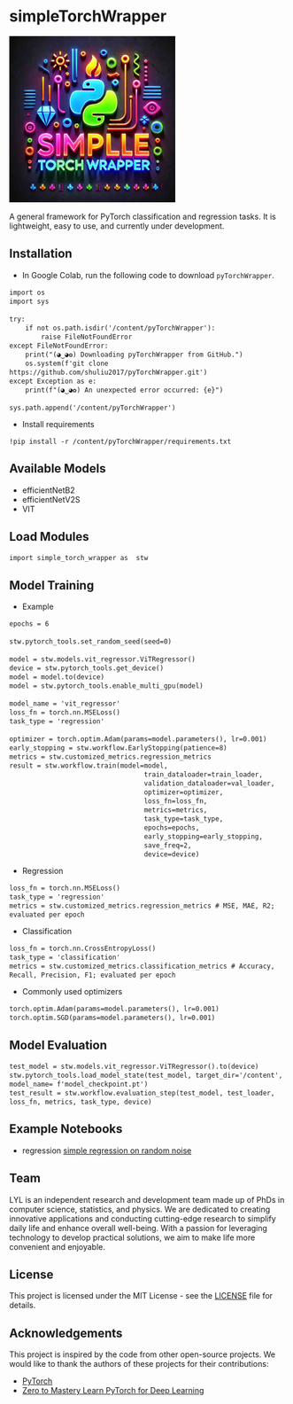 # simpleTorchWrapper

<img src="./logo.jpg" alt="simpleTorchWrapper" title="simpleTorchWrapper" width="300" />


A general framework for PyTorch classification and regression tasks. It is lightweight, easy to use, and currently under development.

## Installation

- In Google Colab, run the following code to download `pyTorchWrapper`.

```
import os
import sys

try:
    if not os.path.isdir('/content/pyTorchWrapper'):
        raise FileNotFoundError
except FileNotFoundError:
    print("(◕‿◕✿) Downloading pyTorchWrapper from GitHub.")
    os.system(f'git clone https://github.com/shuliu2017/pyTorchWrapper.git')
except Exception as e:
    print(f"(◕‿◕✿) An unexpected error occurred: {e}")

sys.path.append('/content/pyTorchWrapper')
```

- Install requirements
  
```
!pip install -r /content/pyTorchWrapper/requirements.txt
```

## Available Models

- efficientNetB2
- efficientNetV2S
- VIT

## Load Modules

```
import simple_torch_wrapper as  stw
```

## Model Training


- Example

```
epochs = 6

stw.pytorch_tools.set_random_seed(seed=0)

model = stw.models.vit_regressor.ViTRegressor()
device = stw.pytorch_tools.get_device()
model = model.to(device)
model = stw.pytorch_tools.enable_multi_gpu(model)

model_name = 'vit_regressor'
loss_fn = torch.nn.MSELoss()
task_type = 'regression'

optimizer = torch.optim.Adam(params=model.parameters(), lr=0.001)
early_stopping = stw.workflow.EarlyStopping(patience=8)
metrics = stw.customized_metrics.regression_metrics
result = stw.workflow.train(model=model,
                                  train_dataloader=train_loader,
                                  validation_dataloader=val_loader,
                                  optimizer=optimizer,
                                  loss_fn=loss_fn,
                                  metrics=metrics,
                                  task_type=task_type,
                                  epochs=epochs,
                                  early_stopping=early_stopping,
                                  save_freq=2,
                                  device=device)
```

- Regression
  
```
loss_fn = torch.nn.MSELoss()
task_type = 'regression'
metrics = stw.customized_metrics.regression_metrics # MSE, MAE, R2; evaluated per epoch
```

- Classification

```
loss_fn = torch.nn.CrossEntropyLoss()
task_type = 'classification'
metrics = stw.customized_metrics.classification_metrics # Accuracy, Recall, Precision, F1; evaluated per epoch
```

- Commonly used optimizers

```
torch.optim.Adam(params=model.parameters(), lr=0.001)
torch.optim.SGD(params=model.parameters(), lr=0.001)
```

## Model Evaluation

```
test_model = stw.models.vit_regressor.ViTRegressor().to(device)
stw.pytorch_tools.load_model_state(test_model, target_dir='/content', model_name= f'model_checkpoint.pt')
test_result = stw.workflow.evaluation_step(test_model, test_loader, loss_fn, metrics, task_type, device)
```

## Example Notebooks

- regression [simple regression on random noise](https://github.com/shuliu2017/pyTorchWrapper/blob/main/notebooks/simple_regression.ipynb)


## Team

LYL is an independent research and development team made up of PhDs in computer science, statistics, and physics. We are dedicated to creating innovative applications and conducting cutting-edge research to simplify daily life and enhance overall well-being. With a passion for leveraging technology to develop practical solutions, we aim to make life more convenient and enjoyable.

## License

This project is licensed under the MIT License - see the [LICENSE](./LICENSE) file for details.

## Acknowledgements

This project is inspired by the code from other open-source projects. We would like to thank the authors of these projects for their contributions:

- [PyTorch](https://pytorch.org/)
- [Zero to Mastery Learn PyTorch for Deep Learning](https://www.learnpytorch.io/)

